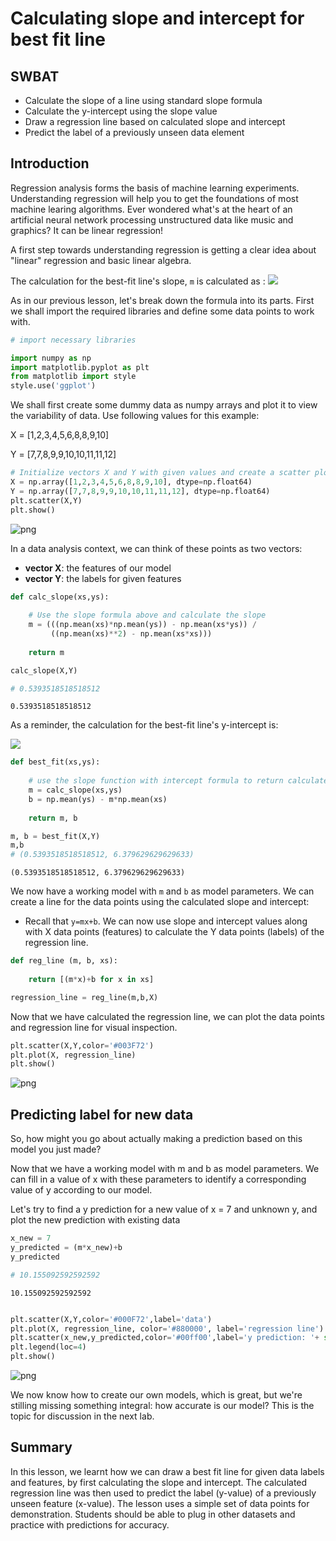 
# Calculating slope and intercept for best fit line

## SWBAT
* Calculate the slope of a line using standard slope formula 
* Calculate the y-intercept using the slope value
* Draw a regression line based on calculated slope and intercept
* Predict the label of a previously unseen data element



## Introduction

Regression analysis forms the basis of machine learning experiments. Understanding regression will help you to get the foundations of most machine learing algorithms. Ever wondered what's at the heart of an artificial neural network processing unstructured data like music and graphics? It can be linear regression!

A first step towards understanding regression is getting a clear idea about "linear" regression and basic linear algebra. 

The calculation for the best-fit line's slope, `m` is calculated as :
![](best-fit-slope.png)

As in our previous lesson, let's break down the formula into its parts. First we shall import the required libraries and define some data points to work with. 


```python
# import necessary libraries

import numpy as np
import matplotlib.pyplot as plt
from matplotlib import style
style.use('ggplot')
```

We shall first create some dummy data as numpy arrays and plot it to view the variability of data. Use following values for this example:

X = [1,2,3,4,5,6,8,8,9,10]

Y = [7,7,8,9,9,10,10,11,11,12]


```python
# Initialize vectors X and Y with given values and create a scatter plot
X = np.array([1,2,3,4,5,6,8,8,9,10], dtype=np.float64)
Y = np.array([7,7,8,9,9,10,10,11,11,12], dtype=np.float64)
plt.scatter(X,Y)
plt.show()
```


![png](index_files/index_6_0.png)


In a data analysis context, we can think of these points as two vectors:

* **vector X**: the features of our model
* **vector Y**: the labels for given features


```python
def calc_slope(xs,ys):
    
    # Use the slope formula above and calculate the slope
    m = (((np.mean(xs)*np.mean(ys)) - np.mean(xs*ys)) /
         ((np.mean(xs)**2) - np.mean(xs*xs)))
    
    return m

calc_slope(X,Y)

# 0.5393518518518512
```




    0.5393518518518512



As a reminder, the calculation for the best-fit line's y-intercept is:

![](best-fit-y-intercept.png)


```python
def best_fit(xs,ys):
    
    # use the slope function with intercept formula to return calculate slop and intercept from data points
    m = calc_slope(xs,ys)
    b = np.mean(ys) - m*np.mean(xs)
    
    return m, b

m, b = best_fit(X,Y)
m,b
# (0.5393518518518512, 6.379629629629633)
```




    (0.5393518518518512, 6.379629629629633)



We now have a working model with `m` and `b` as model parameters. We can create a line for the data points using the calculated slope and intercept:

* Recall that `y=mx+b`. We can now use slope and intercept values along with X data points (features) to calculate the Y data points (labels) of the regression line. 


```python
def reg_line (m, b, xs):
    
    return [(m*x)+b for x in xs]

regression_line = reg_line(m,b,X)
```

Now that we have calculated the regression line, we can plot the data points and regression line for visual inspection.


```python
plt.scatter(X,Y,color='#003F72')
plt.plot(X, regression_line)
plt.show()
```


![png](index_files/index_14_0.png)


## Predicting label for new data

So, how might you go about actually making a prediction based on this model you just made?

Now that we have a working model with m and b as model parameters. We can fill in a value of x with these parameters to identify a corresponding value of y according to our model.  

Let's try to find a y prediction for a new value of x = 7 and unknown y, and plot the new prediction with existing data 


```python
x_new = 7
y_predicted = (m*x_new)+b
y_predicted

# 10.155092592592592
```




    10.155092592592592




```python

plt.scatter(X,Y,color='#000F72',label='data')
plt.plot(X, regression_line, color='#880000', label='regression line')
plt.scatter(x_new,y_predicted,color='#00ff00',label='y prediction: '+ str(np.round(y_predicted,1)))
plt.legend(loc=4)
plt.show()
```


![png](index_files/index_17_0.png)


We now know how to create our own models, which is great, but we're stilling missing something integral: how accurate is our model? This is the topic for discussion in the next lab.

## Summary

In this lesson, we learnt how we can draw a best fit line for given data labels and features, by first calculating the slope and intercept. The calculated regression line was then used to predict the label (y-value) of a previously unseen feature (x-value). The lesson uses a simple set of data points for demonstration. Students should be able to plug in other datasets and practice with predictions for accuracy. 
